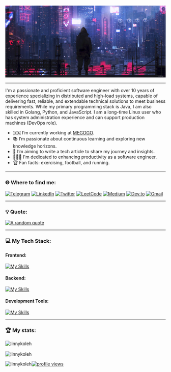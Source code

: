 <!-- [![SWUbanner](https://raw.githubusercontent.com/vshymanskyy/StandWithUkraine/main/banner-personal-page.svg)](https://vshymanskyy.github.io/StandWithUkraine) -->

<div align="left">

![alt text](cyberpunk-style-wallpapers.jpg) 

---

I'm a passionate and proficient software engineer with over 10 years of experience specializing in distributed and high-load systems, capable of delivering fast, reliable, and extendable technical solutions to meet business requirements. While my primary programming stack is Java, I am also skilled in Golang, Python, and JavaScript. I am a long-time Linux user who has system administration experience and can support production machines (DevOps role).

- 🇺🇦 I’m currently working at [MEGOGO](https://megogo.net/ua).
- 📚 I’m passionate about continuous learning and exploring new knowledge horizons.
- 📝 I’m aiming to write a tech article to share my journey and insights.
- 👨🏼‍💻 I'm dedicated to enhancing productivity as a software engineer.
- 🏆 Fan facts: exercising, football, and running.

---

### 🌐 Where to find me:

[![Telegram](https://img.shields.io/badge/Telegram-2CA5E0?style=for-the-badge&logo=telegram&logoColor=white)](https://t.me/Linnyk_Oleh)
[![LinkedIn](https://img.shields.io/badge/LinkedIn-0077B5?style=for-the-badge&logo=linkedin&logoColor=white)](https://www.linkedin.com/in/olehlinnyk)
[![Twitter](https://img.shields.io/badge/Twitter-0077B5?style=for-the-badge&logo=linkedin&logoColor=white)](https://x.com/LinnykOleh)
[![LeetCode](https://img.shields.io/badge/LeetCode-000000?style=for-the-badge&logo=LeetCode&logoColor=#d16c06)](https://leetcode.com/u/linnyk_oleh)
[![Medium](https://img.shields.io/badge/Medium-12100E?style=for-the-badge&logo=medium&logoColor=white)](https://medium.com/@linnyk.oleh)
[![Dev.to](https://img.shields.io/badge/dev.to-0A0A0A?style=for-the-badge&logo=dev.to&logoColor=white)](https://dev.to/linnyk_oleh)
[![Gmail](https://img.shields.io/badge/Gmail-D14836?style=for-the-badge&logo=gmail&logoColor=white)](mailto:linnik.oleg.93@gmail.com)

---

### 💡 Quote:

[![A random quote](https://quotes-github-readme.vercel.app/api?type=horizontal&theme=dark)](https://github.com/piyushsuthar/github-readme-quotes)

---

### 💻 My Tech Stack:

#### Frontend:

[![My Skills](https://skillicons.dev/icons?i=html,css,js,react)](https://skillicons.dev)

#### Backend:

[![My Skills](https://skillicons.dev/icons?i=java,spring,go,py)](https://skillicons.dev)

#### Development Tools:

[![My Skills](https://skillicons.dev/icons?i=aws,docker,kafka,mongodb,postgres,mysql,git,github,gitlab)](https://skillicons.dev)

---

### 🏆 My stats:

<p>&nbsp;<img align="left" src="https://github-readme-stats.vercel.app/api?username=linnykoleh&show_icons=true&theme=dark" alt="linnykoleh" /></p>

<p><img align="center" src="https://github-readme-stats.vercel.app/api/top-langs?username=linnykoleh&hide=TeX&layout=compact&theme=dark&hide_progress=true" alt="linnykoleh" /></p>

<p><img align="left" src="https://leetcard.jacoblin.cool/linnyk_oleh?theme=dark&font=ABeeZee" alt="linnykoleh" /></p>

<!-- <p><img align="center" src="https://github-readme-streak-stats.herokuapp.com/?user=linnyk_oleh&" alt="linnyk_oleh" /></p> -->

[![profile views](https://u8views.com/api/v1/github/profiles/9572572/views/day-week-month-total-count.svg)](https://u8views.com/github/linnykoleh)

</div>

